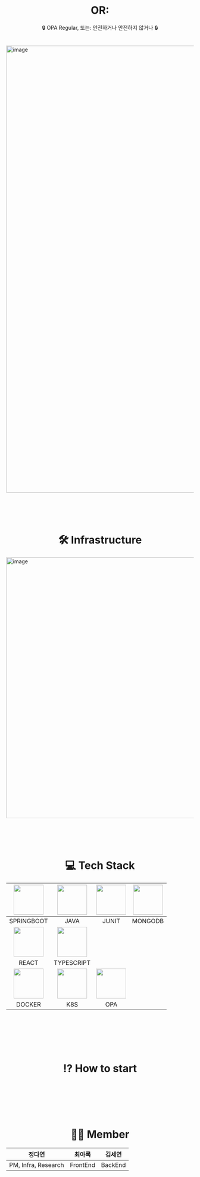 <h1 align="center">
OR:
</h1>
<div align="center">
🔒 OPA Regular, 또는: 안전하거나 안전하지 않거나 🔒
</div>
<br>
<br>
<img width="1200" alt="image" src="https://github.com/KoreanStyleBoiledChicken/.github/assets/97592636/ee04abb8-d532-4d39-b0aa-2cc349759e03">
<!-- 여기 제품 설명 써주는 게 좋을 듯--!>
<br>
<br>
<br>
<br>
<br>
<h1 align="center">
🛠️ Infrastructure
</h1>
<img width="700" alt="image" src="https://github.com/KoreanStyleBoiledChicken/.github/assets/97592636/4b4df9c8-b103-4851-a288-88250a56c40d">
<br>
<br>
<br>
<br>
<br>
<h1 align="center">
💻 Tech Stack
</h1>

|<img src="https://github.com/KoreanStyleBoiledChicken/.github/assets/97592636/6aaa0a51-1dc2-475c-8308-9c492daac3c2" width="80">|<img src="" width="80">|<img src="" width="80">|<img src="" width="80">|
|:---:|:---:|:---:|:---:|
|SPRINGBOOT|JAVA|JUNIT|MONGODB|
|<img src="" width="80">|<img src="" width="80">|
|REACT|TYPESCRIPT|
|<img src="" width="80">|<img src="" width="80">|<img src="" width="80">|
|DOCKER|K8S|OPA|

<br>
<br>
<br>
<br>
<br>
<h1 align="center">
⁉️ How to start
</h1>
<br>
<br>
<br>
<br>
<br>
<h1 align="center">
👩‍💻 Member
</h1>
<div align="center">

|정다연|최아록|김세연|
|:---:|:---:|:---:|
|PM, Infra, Research|FrontEnd|BackEnd|

</div>
